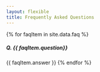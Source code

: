 ```yaml
---
layout: flexible
title: Frequently Asked Questions
---
```


{% for faqItem in site.data.faq %}
##### Q. {{ faqItem.question}}
{{ faqItem.answer }}
{% endfor %}